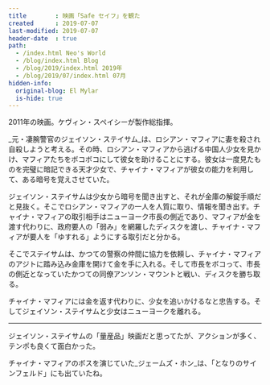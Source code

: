 ```yaml
---
title        : 映画「Safe セイフ」を観た
created      : 2019-07-07
last-modified: 2019-07-07
header-date  : true
path:
  - /index.html Neo's World
  - /blog/index.html Blog
  - /blog/2019/index.html 2019年
  - /blog/2019/07/index.html 07月
hidden-info:
  original-blog: El Mylar
  is-hide: true
---
```


2011年の映画。ケヴィン・スペイシーが製作総指揮。

_元・凄腕警官のジェイソン・ステイサム_は、ロシアン・マフィアに妻を殺され自殺しようと考える。その時、ロシアン・マフィアから逃げる中国人少女を見かけ、マフィアたちをボコボコにして彼女を助けることにする。彼女は一度見たものを完璧に暗記できる天才少女で、チャイナ・マフィアが彼女の能力を利用して、ある暗号を覚えさせていた。

ジェイソン・ステイサムは少女から暗号を聞き出すと、それが金庫の解錠手順だと見抜く。そこでロシアン・マフィアの一人を人質に取り、情報を聞き出す。チャイナ・マフィアの取引相手はニューヨーク市長の側近であり、マフィアが金を渡す代わりに、政府要人の「弱み」を網羅したディスクを渡し、チャイナ・マフィアが要人を「ゆすれる」ようにする取引だと分かる。

そこでステイサムは、かつての警察の仲間に協力を依頼し、チャイナ・マフィアのアジトに踏み込み金庫を開けて金を手に入れる。そして市長をボコって、市長の側近となっていたかつての同僚アンソン・マウントと戦い、ディスクを勝ち取る。

チャイナ・マフィアには金を返す代わりに、少女を追いかけるなと忠告する。そしてジェイソン・ステイサムと少女はニューヨークを離れる。

---

ジェイソン・ステイサムの「量産品」映画だと思ってたが、アクションが多く、テンポも良くて面白かった。

チャイナ・マフィアのボスを演じていた_ジェームズ・ホン_は、「となりのサインフェルド」にも出ていたね。
